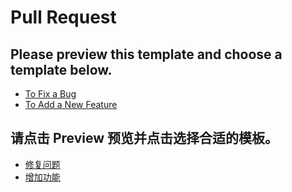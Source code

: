 # Pull Request

## Please preview this template and choose a template below.

* [To Fix a Bug](?quick_pull=1&template=bug_fix_en_US.md)
* [To Add a New Feature](?quick_pull=1&template=new_feature_en_US.md)

## 请点击 Preview 预览并点击选择合适的模板。

* [修复问题](?quick_pull=1&template=bug_fix_zh_CN.md)
* [增加功能](?quick_pull=1&template=new_feature_zh_CN.md)
